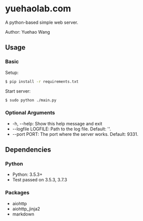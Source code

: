 # yuehaolab.com

A python-based simple web server.

Author: Yuehao Wang

## Usage

### Basic

Setup:

```bash
$ pip install -r requirements.txt
```

Start server:

```bash
$ sudo python ./main.py
```

### Optional Arguments

 - -h, --help: Show this help message and exit
 - --logfile LOGFILE: Path to the log file. Default: ''.
 - --port PORT: The port where the server works. Default: 9331.


## Dependencies

### Python

- Python: 3.5.3+
- Test passed on 3.5.3, 3.7.3

### Packages

- aiohttp
- aiohttp_jinja2
- markdown